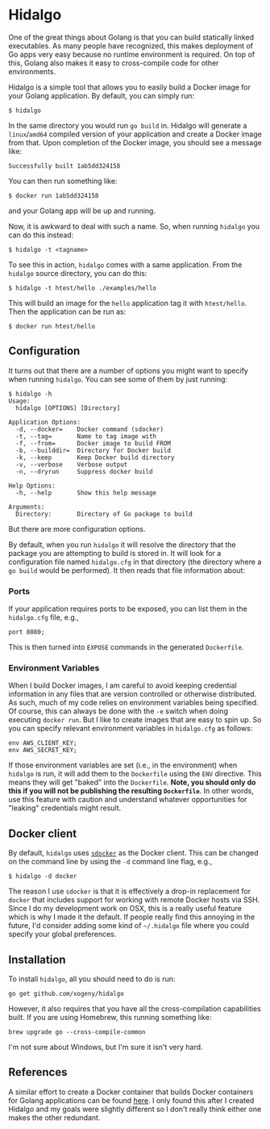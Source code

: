 # Hidalgo

One of the great things about Golang is that you can build statically
linked executables.  As many people have recognized, this makes
deployment of Go apps very easy because no runtime environment is
required.  On top of this, Golang also makes it easy to cross-compile
code for other environments.

Hidalgo is a simple tool that allows you to easily build a Docker
image for your Golang application.  By default, you can simply run:

```
$ hidalgo
```

In the same directory you would run `go build` in.  Hidalgo will
generate a `linux`/`amd64` compiled version of your application and
create a Docker image from that.  Upon completion of the Docker image,
you should see a message like:

```
Successfully built 1ab5dd324158
```

You can then run something like:

```
$ docker run 1ab5dd324158
```

and your Golang app will be up and running.

Now, it is awkward to deal with such a name.  So, when running
`hidalgo` you can do this instead:

```
$ hidalgo -t <tagname>
```

To see this in action, `hidalgo` comes with a same application.  From
the `hidalgo` source directory, you can do this:

```
$ hidalgo -t htest/hello ./examples/hello
```

This will build an image for the `hello` application tag it with
`htest/hello`.  Then the application can be run as:

```
$ docker run htest/hello
```

## Configuration

It turns out that there are a number of options you might want to
specify when running `hidalgo`.  You can see some of them by just
running:

```
$ hidalgo -h
Usage:
  hidalgo [OPTIONS] [Directory]

Application Options:
  -d, --docker=    Docker command (sdocker)
  -t, --tag=       Name to tag image with
  -f, --from=      Docker image to build FROM
  -b, --builddir=  Directory for Docker build
  -k, --keep       Keep Docker build directory
  -v, --verbose    Verbose output
  -n, --dryrun     Suppress docker build

Help Options:
  -h, --help       Show this help message

Arguments:
  Directory:       Directory of Go package to build
```

But there are more configuration options.

By default, when you run `hidalgo` it will resolve the directory that
the package you are attempting to build is stored in.  It will look
for a configuration file named `hidalgo.cfg` in that directory (the
directory where a `go build` would be performed).  It then reads that
file information about:

### Ports

If your application requires ports to be exposed, you can list them in
the `hidalgo.cfg` file, e.g.,

```
port 8080;
```

This is then turned into `EXPOSE` commands in the generated `Dockerfile`.

### Environment Variables

When I build Docker images, I am careful to avoid keeping credential
information in any files that are version controlled or otherwise
distributed.  As such, much of my code relies on environment variables
being specified.  Of course, this can always be done with the `-e`
switch when doing executing `docker run`.  But I like to create images
that are easy to spin up.  So you can specify relevant environment
variables in `hidalgo.cfg` as follows:

```
env AWS_CLIENT_KEY;
env AWS_SECRET_KEY;
```

If those environment variables are set (i.e., in the environment) when
`hidalgo` is run, it will add them to the `Dockerfile` using the `ENV`
directive.  This means they will get "baked" into the `Dockerfile`.
**Note, you should only do this if you will not be publishing the
resulting `Dockerfile`**.  In other words, use this feature with
caution and understand whatever opportunities for "leaking"
credentials might result.

## Docker client

By default, `hidalgo` uses
[`sdocker`](http://github.com/xogeny/sdocker) as the Docker client.
This can be changed on the command line by using the `-d` command line
flag, e.g.,

```
$ hidalgo -d docker
```

The reason I use `sdocker` is that it is effectively a drop-in
replacement for `docker` that includes support for working with remote
Docker hosts via SSH.  Since I do my development work on OSX, this is
a really useful feature which is why I made it the default.  If people
really find this annoying in the future, I'd consider adding some kind
of `~/.hidalgo` file where you could specify your global preferences.

## Installation

To install `hidalgo`, all you should need to do is run:

```
go get github.com/xogeny/hidalgo
```

However, it also requires that you have all the cross-compilation
capabilities built.  If you are using Homebrew, this running something like:

```
brew upgrade go --cross-compile-common
```

I'm not sure about Windows, but I'm sure it isn't very hard.

## References

A similar effort to create a Docker container that builds Docker
containers for Golang applications can be found
[here](https://registry.hub.docker.com/u/centurylink/golang-builder/).
I only found this after I created Hidalgo and my goals were slightly
different so I don't really think either one makes the other
redundant.
